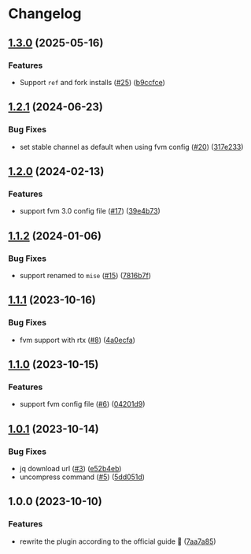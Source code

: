 # Changelog

## [1.3.0](https://github.com/nyuyuyu/asdf-flutter/compare/v1.2.1...v1.3.0) (2025-05-16)


### Features

* Support `ref` and fork installs ([#25](https://github.com/nyuyuyu/asdf-flutter/issues/25)) ([b9ccfce](https://github.com/nyuyuyu/asdf-flutter/commit/b9ccfce5c0951590cea32478bb8e71e61fceb243))

## [1.2.1](https://github.com/nyuyuyu/asdf-flutter/compare/v1.2.0...v1.2.1) (2024-06-23)


### Bug Fixes

* set stable channel as default when using fvm config ([#20](https://github.com/nyuyuyu/asdf-flutter/issues/20)) ([317e233](https://github.com/nyuyuyu/asdf-flutter/commit/317e233f40bd6f382347b4f796d306dc947fd327))

## [1.2.0](https://github.com/nyuyuyu/asdf-flutter/compare/v1.1.2...v1.2.0) (2024-02-13)


### Features

* support fvm 3.0 config file ([#17](https://github.com/nyuyuyu/asdf-flutter/issues/17)) ([39e4b73](https://github.com/nyuyuyu/asdf-flutter/commit/39e4b7360df8bd391a0e7a9754d780e41d888236))

## [1.1.2](https://github.com/nyuyuyu/asdf-flutter/compare/v1.1.1...v1.1.2) (2024-01-06)


### Bug Fixes

* support renamed to `mise` ([#15](https://github.com/nyuyuyu/asdf-flutter/issues/15)) ([7816b7f](https://github.com/nyuyuyu/asdf-flutter/commit/7816b7fa13743a2387d6ca594fd569056010a00a))

## [1.1.1](https://github.com/nyuyuyu/asdf-flutter/compare/v1.1.0...v1.1.1) (2023-10-16)


### Bug Fixes

* fvm support with rtx ([#8](https://github.com/nyuyuyu/asdf-flutter/issues/8)) ([4a0ecfa](https://github.com/nyuyuyu/asdf-flutter/commit/4a0ecfa876ba168a00508cb76243527e5704e646))

## [1.1.0](https://github.com/nyuyuyu/asdf-flutter/compare/v1.0.1...v1.1.0) (2023-10-15)


### Features

* support fvm config file ([#6](https://github.com/nyuyuyu/asdf-flutter/issues/6)) ([04201d9](https://github.com/nyuyuyu/asdf-flutter/commit/04201d97409aa29138006108f821e8a259654234))

## [1.0.1](https://github.com/nyuyuyu/asdf-flutter/compare/v1.0.0...v1.0.1) (2023-10-14)


### Bug Fixes

* jq download url ([#3](https://github.com/nyuyuyu/asdf-flutter/issues/3)) ([e52b4eb](https://github.com/nyuyuyu/asdf-flutter/commit/e52b4eb6b07d7227707ad3446f7db91f4f2c525a))
* uncompress command ([#5](https://github.com/nyuyuyu/asdf-flutter/issues/5)) ([5dd051d](https://github.com/nyuyuyu/asdf-flutter/commit/5dd051dca3e8c217bba4ce107f6882c02bb007a5))

## 1.0.0 (2023-10-10)


### Features

* rewrite the plugin according to the official guide :tada: ([7aa7a85](https://github.com/nyuyuyu/asdf-flutter/compare/30cba98...edfee8f))
